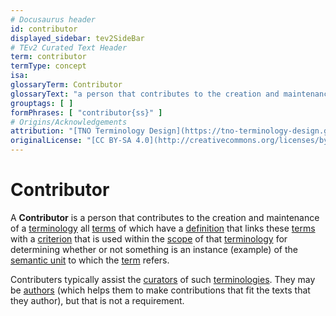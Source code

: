 ```yaml
---
# Docusaurus header
id: contributor
displayed_sidebar: tev2SideBar
# TEv2 Curated Text Header
term: contributor
termType: concept
isa:
glossaryTerm: Contributor
glossaryText: "a person that contributes to the creation and maintenance of a [terminology](@) all [terms](@) of which have a [definition](@) that links these [terms](@) with a [criterion](@) that is used within the [scope](@) of that [terminology](@) for determining whether or not something is an instance (example) of the [semantic unit](@) to which the [term](@) refers."
grouptags: [ ]
formPhrases: [ "contributor{ss}" ]
# Origins/Acknowledgements
attribution: "[TNO Terminology Design](https://tno-terminology-design.github.io/tev2-specifications/docs)"
originalLicense: "[CC BY-SA 4.0](http://creativecommons.org/licenses/by-sa/4.0/?ref=chooser-v1)"
---
```


# Contributor

A **Contributor** is a person that contributes to the creation and maintenance of a [terminology](@) all [terms](@) of which have a [definition](@) that links these [terms](@) with a [criterion](@) that is used within the [scope](@) of that [terminology](@) for determining whether or not something is an instance (example) of the [semantic unit](@) to which the [term](@) refers.

Contributers typically assist the [curators](@) of such [terminologies](@). They may be [authors](@) (which helps them to make contributions that fit the texts that they author), but that is not a requirement.